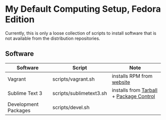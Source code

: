 # My Default Computing Setup, Fedora Edition

Currently, this is only a loose collection of scripts to install software that is not available from the distribution repositories.

## Software

| Software | Script | Note |
| --- | --- | --- |
| Vagrant | scripts/vagrant.sh | installs RPM from [website](http://www.vagrantup.com/downloads.html) |
| Sublime Text 3 | scripts/sublimetext3.sh | installs from [Tarball](http://www.sublimetext.com/3) + [Package Control](https://sublime.wbond.net/) |
| Development Packages | scripts/devel.sh | |